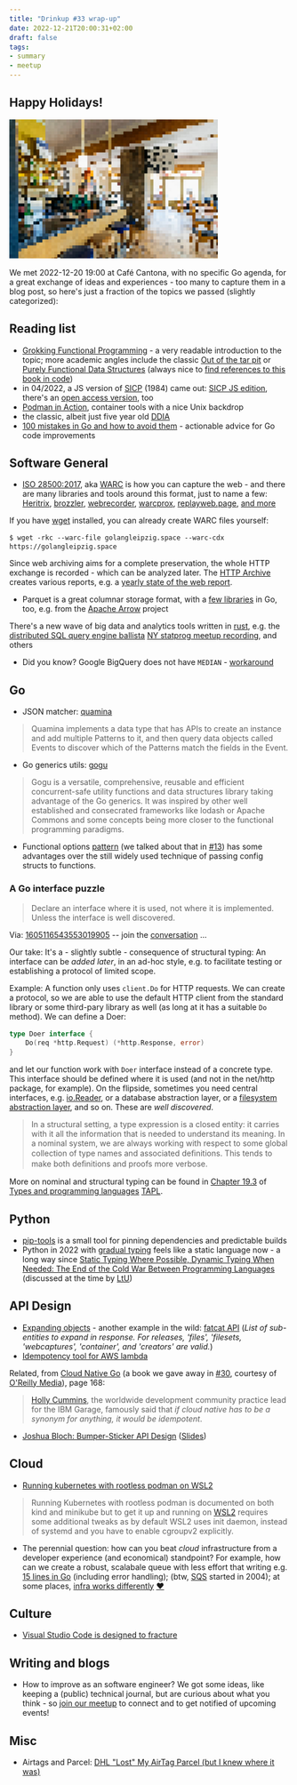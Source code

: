 ```yaml
---
title: "Drinkup #33 wrap-up"
date: 2022-12-21T20:00:31+02:00
draft: false
tags:
- summary
- meetup
---
```


## Happy Holidays!

![](/images/cantona_pixel.png)

We met 2022-12-20 19:00 at Café Cantona, with no specific Go agenda, for a
great exchange of ideas and experiences - too many to capture them in a blog
post, so here's just a fraction of the topics we passed (slightly categorized):

## Reading list

* [Grokking Functional Programming](https://www.manning.com/books/grokking-functional-programming) - a very readable introduction to the topic; more academic angles include the classic [Out of the tar pit](https://curtclifton.net/papers/MoseleyMarks06a.pdf) or [Purely Functional Data Structures](https://openlibrary.org/works/OL1863182W/Purely_functional_data_structures) (always nice to [find references to this book in code](https://github.com/golang/go/blob/78fc81070a853d08a71f70fa20b2093f5535e6c5/src/net/http/transport.go#L1256-L1271))
* in 04/2022, a JS version of [SICP](https://en.wikipedia.org/wiki/Structure_and_Interpretation_of_Computer_Programs) (1984) came out: [SICP JS edition](https://en.wikipedia.org/wiki/Structure_and_Interpretation_of_Computer_Programs,_JavaScript_Edition), there's an [open access version](https://sourceacademy.org/sicpjs/index), too
* [Podman in Action](https://www.manning.com/books/podman-in-action), container tools with a nice Unix backdrop
* the classic, albeit just five year old [DDIA](https://www.oreilly.com/library/view/designing-data-intensive-applications/9781491903063/)
* [100 mistakes in Go and how to avoid them](https://www.manning.com/books/100-go-mistakes-and-how-to-avoid-them) - actionable advice for Go code improvements

## Software General

* [ISO 28500:2017](http://bibnum.bnf.fr/WARC/), aka [WARC](https://web.archive.org/web/20120619151338/http://www.iwaw.net/05/kunze.pdf) is how you can capture the web - and there are many libraries and tools around this format, just to name a few: [Heritrix](https://en.wikipedia.org/wiki/Heritrix), [brozzler](https://github.com/internetarchive/brozzler), [webrecorder](https://github.com/webrecorder), [warcprox](https://github.com/internetarchive/warcprox), [replayweb.page](https://replayweb.page/), [and more](https://github.com/iipc/awesome-web-archiving)

If you have [wget](https://www.gnu.org/software/wget/) installed, you can already create WARC files yourself:

```shell
$ wget -rkc --warc-file golangleipzig.space --warc-cdx https://golangleipzig.space
```

<!--

```
Opening WARC file ‘golangleipzig.space.warc.gz’.

--2022-12-21 16:26:47--  https://golangleipzig.space/
Resolving golangleipzig.space (golangleipzig.space)... 185.199.110.153, 185.199.109.153
Connecting to golangleipzig.space (golangleipzig.space)|185.199.110.153|:443... connected.
HTTP request sent, awaiting response...

...

$ ls -hgG golangleipzig.space.*
-rw-rw-r-- 1 88K Dec 21 16:27 golangleipzig.space.cdx
-rw-rw-r-- 1 18M Dec 21 16:27 golangleipzig.space.warc.gz

$ wc -l golangleipzig.space.cdx # urls captured
352 golangleipzig.space.cdx

$ shuf -n 3 golangleipzig.space.cdx | awk '{print $1}'
https://golangleipzig.space/images/meetup_30_goodies_tile.png
https://golangleipzig.space/images/christmasxpalm01.gif
https://golangleipzig.space/tags/summary/
```

-->

Since web archiving aims for a complete preservation, the whole HTTP exchange
is recorded - which can be analyzed later. The [HTTP Archive](https://httparchive.org/) creates various reports, e.g. a
[yearly state of the web report](https://almanac.httparchive.org/en/2022/).

* Parquet is a great columnar storage format, with a [few libraries](https://pkg.go.dev/search?q=parquet) in Go, too, e.g. from the [Apache Arrow](https://github.com/apache/arrow/tree/master/go) project

There's a new wave of big data and analytics tools written in [rust](https://www.rust-lang.org/), e.g. the [distributed SQL query engine ballista](https://github.com/apache/arrow-ballista) [NY statprog meetup recording](https://www.youtube.com/watch?v=ZZHQaOap9pQ&t=397s), and others

* Did you know? Google BigQuery does not have `MEDIAN` - [workaround](https://www.pascallandau.com/bigquery-snippets/calculate-median/)

## Go

* JSON matcher: [quamina](https://github.com/timbray/quamina)

> Quamina implements a data type that has APIs to create an instance and add
> multiple Patterns to it, and then query data objects called Events to
> discover which of the Patterns match the fields in the Event.

* Go generics utils: [gogu](https://github.com/esimov/gogu)

> Gogu is a versatile, comprehensive, reusable and efficient concurrent-safe
> utility functions and data structures library taking advantage of the Go
> generics. It was inspired by other well established and consecrated
> frameworks like lodash or Apache Commons and some concepts being more closer
> to the functional programming paradigms.

* Functional options [pattern](https://github.com/tmrts/go-patterns/blob/master/idiom/functional-options.md) (we talked about that in
  [#13](https://golangleipzig.space/posts/meetup-13-wrapup/)) has some
advantages over the still widely used technique of passing config structs to
functions.

### A Go interface puzzle

> Declare an interface where it is used, not where it is implemented. Unless
> the interface is well discovered.

Via: [1605116543553019905](https://twitter.com/inancgumus/status/1605116543553019905) -- join the [conversation](https://twitter.com/embano1/status/1605173329836404738) ...

Our take: It's a - slightly subtle - consequence of structural
typing: An interface can be *added later*, in an ad-hoc style, e.g. to facilitate testing
or establishing a protocol of limited scope.

Example: A function only uses `client.Do` for HTTP requests. We can create a
protocol, so we are able to use the default HTTP client from the standard
library or some third-pary library as well (as long at it has a suitable `Do` method). We can define a Doer:

```go
type Doer interface {
    Do(req *http.Request) (*http.Response, error)
}
```

and let our function work with `Doer` interface instead of a concrete type.
This interface should be defined where it is used (and not in the net/http
package, for example). On the flipside, sometimes you need central interfaces,
e.g. [io.Reader](https://pkg.go.dev/io#Reader), or a database abstraction
layer, or a [filesystem abstraction
layer](https://github.com/rclone/rclone/blob/5ac8cfee56b58c242c60b8fd319b8a2dd4420c9b/fs/types.go), and so on. These are *well discovered*.

> In a structural setting, a type expression is a closed entity: it carries
> with it all the information that is needed to understand its meaning. In a nominal system, we
> are always working with respect to some global collection of type names and
> associated deﬁnitions. This tends to make both deﬁnitions and proofs more
> verbose.

More on nominal and structural typing can be found in [Chapter
19.3](https://www.cis.upenn.edu/~bcpierce/tapl/contents.pdf#page=5) of [Types
and programming
languages](https://en.wikipedia.org/wiki/Types_and_Programming_Languages)
[TAPL](https://www.cis.upenn.edu/~bcpierce/tapl/).

## Python

* [pip-tools](https://github.com/jazzband/pip-tools) is a small tool for pinning dependencies and predictable builds
* Python in 2022 with [gradual typing](https://en.wikipedia.org/wiki/Gradual_typing) feels like a static language now - a long way since [Static Typing Where Possible, Dynamic Typing When Needed:
The End of the Cold War Between Programming Languages](http://web.archive.org/web/20060111181527/http://pico.vub.ac.be/~wdmeuter/RDL04/papers/Meijer.pdf) (discussed at the time by [LtU](http://lambda-the-ultimate.org/node/834))

## API Design

* [Expanding objects](https://stripe.com/docs/api/expanding_objects) - another example in the wild: [fatcat API](https://api.fatcat.wiki/v0/release/qaa7ysrn5rfbnkjec7rtrkcao4?expand=files) (*List of sub-entities to expand in response. For releases, 'files', 'filesets, 'webcaptures', 'container', and 'creators' are valid.*)
* [Idempotency tool for AWS lambda](https://awslabs.github.io/aws-lambda-powertools-python/2.4.0/utilities/idempotency/)

Related, from [Cloud Native Go](https://www.oreilly.com/library/view/cloud-native-go/9781492076322/) (a book we gave away in [#30](https://golangleipzig.space/posts/meetup-30-wrapup/), courtesy of [O'Reilly Media](https://www.oreilly.com/pub/cpc/323592)), page 168:

> [Holly Cummins](https://hollycummins.com/), the worldwide development community practice lead for the IBM
Garage, famously said that *if cloud native has to be a synonym for anything, it would be idempotent*.

* [Joshua Bloch: Bumper-Sticker API Design](https://www.infoq.com/articles/API-Design-Joshua-Bloch/) ([Slides](https://static.googleusercontent.com/media/research.google.com/en//pubs/archive/32713.pdf))


## Cloud

* [Running kubernetes with rootless podman on WSL2](https://www.salilmishra.ml/posts/k8s-podman-wsl2/)

> Running Kubernetes with rootless podman is documented on both kind and
> minikube but to get it up and running on [WSL2](https://learn.microsoft.com/en-us/windows/wsl/install) requires some additional tweaks
> as by default WSL2 uses init daemon, instead of systemd and you have to
> enable cgroupv2 explicitly.

* The perennial question: how can you beat *cloud* infrastructure from a
  developer experience (and economical) standpoint? For example, how can we create a robust, scalabale
queue with less effort that writing e.g. [15 lines in
Go](https://github.com/awsdocs/aws-doc-sdk-examples/blob/5458e2b9fd71abb916bca4ed53d8c1a894e4fe87/go/example_code/sqs/sqs_createqueues.go#L42-L59) (including error handling);
(btw, [SQS](https://aws.amazon.com/blogs/aws/aws-blog-the-first-five-years/)
started in 2004); at some places, [infra works differently](https://archive.org/details/jonah-edwards-presentation) [❤️](https://archive.org/donate/)


## Culture

* [Visual Studio Code is designed to fracture](https://ghuntley.com/fracture/)

## Writing and blogs

* How to improve as an software engineer? We got some ideas, like keeping a
  (public) technical journal, but are curious about what you think - so [join
our meetup](https://www.meetup.com/Leipzig-Golang) to connect and to get
notified of upcoming events!

## Misc

* Airtags and Parcel: [DHL "Lost" My AirTag Parcel (but I knew where it was)](https://www.youtube.com/watch?v=W8SER24F0U8)

